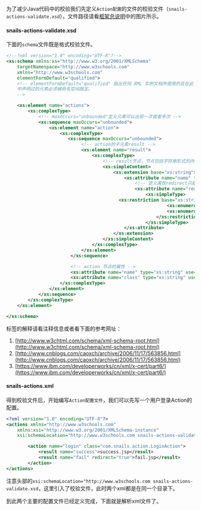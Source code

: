 为了减少Java代码中的校验我们先定义`Action配置`的文件的校验文件（`snails-actions-validate.xsd`），文件路径请看[框架总说明](https://github.com/ubuntuvim/study-note/blob/master/%E8%87%AA%E5%AE%9A%E4%B9%89MVC%E6%A1%86%E6%9E%B6%E4%B9%8B%E4%B8%80%E6%A1%86%E6%9E%B6%E6%80%BB%E8%AF%B4%E6%98%8E.md)中的图片所示。

#### snails-actions-validate.xsd

下面的`schema`文件既是格式校验文件。

```xml
<!--?xml version="1.0" encoding="UTF-8"?-->
<xs:schema xmlns:xs="http://www.w3.org/2001/XMLSchema"
	targetNamespace="http://www.w3schools.com"
	xmlns="http://www.w3schools.com"
	elementFormDefault="qualified">
	<!-- elementFormDefault="qualified" 指出任何 XML 实例文档所使用的且在此 schema
	中声明过的元素必须被命名空间限定。
	-->

	<xs:element name="actions">
	    <xs:complexType>
  			<!-- maxOccurs="unbounded"定义元素可以出现一次或者多次 -->
	        <xs:sequence maxOccurs="unbounded">
			    <xs:element name="action">
			  		<xs:complexType>
	       			   <xs:sequence maxOccurs="unbounded">
	       			   		<!-- action的子元素result -->
  			  				<xs:element name="result">
  			  					<xs:complexType>
  			  						<!-- result节点，节点包括字符串形式的内容 -->
  			  						<xs:simpleContent>
  								        <xs:extension base="xs:string">
  								      		<xs:attribute name="name" type="xs:string" use="required" />
    								      		<!-- 定义属性redirect只能有2个值， -->
    								      		<xs:attribute name="redirect" use="optional" default="false">
      								      			<xs:simpleType>
      					                  <xs:restriction base="xs:string">
      													    <xs:enumeration value="true" />
      													    <xs:enumeration value="false" />
      													</xs:restriction>
      												</xs:simpleType>
  								      		</xs:attribute>
  								        </xs:extension>
  								    </xs:simpleContent>
  			  					</xs:complexType>
  			  				</xs:element>
  			  			</xs:sequence>

			  			<!-- action 节点的属性 -->
			  			<xs:attribute name="name" type="xs:string" use="required" />
			  			<xs:attribute name="class" type="xs:string" use="required" />
			  		</xs:complexType>
			    </xs:element>
	        </xs:sequence>
	    </xs:complexType>
	</xs:element>

</xs:schema>
```

标签的解释请看注释信息或者看下面的参考网址：

1. [http://www.w3chtml.com/schema/xml-schema-root.html](http://www.w3chtml.com/schema/xml-schema-root.html)
2. [http://www.cnblogs.com/caoxch/archive/2006/11/17/563856.html](http://www.cnblogs.com/caoxch/archive/2006/11/17/563856.html)
3. [https://www.ibm.com/developerworks/cn/xml/x-cert/part6/](https://www.ibm.com/developerworks/cn/xml/x-cert/part6/)

#### snails-actions.xml

得到校验文件后，开始编写`Action配置文件`，我们可以先写一个用户登录Action的配置。

```xml
<?xml version="1.0" encoding="UTF-8"?>
<actions xmlns="http://www.w3schools.com"
	xmlns:xsi="http://www.w3.org/2001/XMLSchema-instance"
	xsi:schemaLocation="http://www.w3schools.com snails-actions-validate.xsd">

		<action name="login" class="com.snails.action.LoginAction">
			<result name="success">success.jsp</result>
			<result name="fail" redirect="true">fail.jsp</result>
		</action>
</actions>
```

注意头部的`xsi:schemaLocation="http://www.w3schools.com snails-actions-validate.xsd`，这里引入了校验文件，此时两个xml都是在同一个目录下。

到此两个主要的配置文件已经定义完成，下面就是解析xml文件了。
